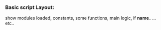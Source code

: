 
### Basic script Layout:
show modules loaded, constants, some functions, main logic, if __name___ ... etc..
